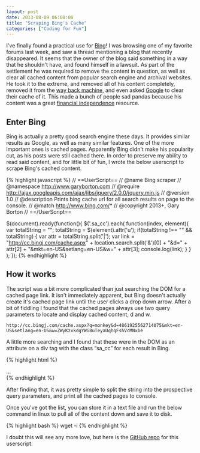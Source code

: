 ```yaml
---
layout: post
date: 2013-08-09 06:00:00
title: "Scraping Bing's Cache"
categories: ["Coding for Fun"]
---
```


I've finally found a practical use for [Bing](https://www.bing.com/)!  I was browsing one of my favorite forums last week, and saw a thread mentioning a blog that recently disappeared.  It seems that the owner of the blog said something in a way that he shouldn't have, and found himself in a lawsuit.  As part of the settlement he was required to remove the content in question, as well as clear all cached content from popular search engine and archival websites.  He took it to the extreme, and removed all of his content completely, removed it from the [way back machine](http://archive.org/web/web.php), and even asked [Google](https://www.google.com/) to clear their cache of it.  This made a bunch of people sad pandas because his content was a great [financial independence](http://www.garyborton.com/2013/08/07/im-going-to-retire-early/) resource.

## Enter Bing

Bing is actually a pretty good search engine these days.  It provides similar results as Google, as well as many similar
features.  One of the more important ones is cached pages.  Apparently Bing didn't make his popularity cut, as his posts
were still cached there.  In order to preserve my ability to read said content, and for little bit of fun, I wrote the
below userscript to scrape Bing's cached content.

{% highlight javascript %}
// ==UserScript==
// @name       Bing scraper
// @namespace  http://www.garyborton.com
// @require http://ajax.googleapis.com/ajax/libs/jquery/2.0.0/jquery.min.js
// @version    1.0
// @description  Prints bing cache url for all search results on page to the console.
// @match      http://www.bing.com/*
// @copyright  2013+, Gary Borton
// ==/UserScript==

$(document).ready(function(){
    $('.sa_cc').each(
        function(index, element){
            var totalString = "";
            totalString = $(element).attr('u');
            if(totalString !== "" && totalString) {
                var attr = totalString.split('|');
                var link = "http://cc.bingj.com/cache.aspx" + location.search.split('&')[0] + "&d=" + attr[2] + "&mkt=en-US&setlang=en-US&w=" + attr[3];
                console.log(link);
            }
        }
    );
});
{% endhighlight %}


## How it works

The script was a bit more complicated than just searching the DOM for a cached page link.  It isn't immediately apparent, but Bing doesn't actually create it's cached page link until the user clicks a drop down arrow.  After a bit of fiddling I found that the cached pages always use two query parameters to locate and display cached content, d and w.

    http://cc.bingj.com/cache.aspx?q=monkey&d=4861925562714075&mkt=en-US&setlang=en-US&w=ZWyKzxkdgYWi8uTeyaUqhqFshVcMNxbe

A little more searching and I found that these were in the DOM as an attribute on a div tag with the class “sa_cc” for each result in Bing.

{% highlight html %}
<div class="sa_cc" u="0|5032|4861925562714075|ZWyKzxkdgYWi8uTeyaUqhqFshVcMNxbe">...</div>
{% endhighlight %}


After finding that, it was pretty simple to split the string into the prospective query parameters, and print all the cached pages to console.

Once you've got the list, you can store it in a text file and run the below command in linux to pull all of the content down and save it to disk.

{% highlight bash %}
wget -i <file>
{% endhighlight %}


I doubt this will see any more love, but here is the [GitHub repo](https://github.com/gdborton/bing-cached-url-scraper) for this userscript.